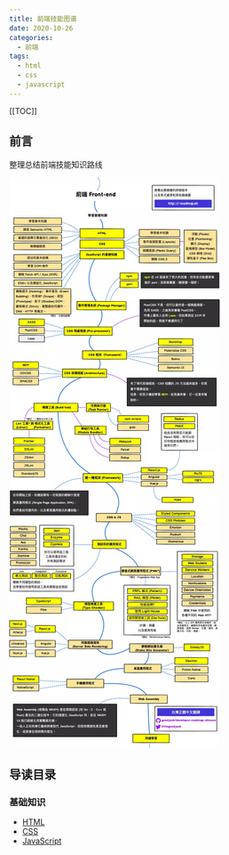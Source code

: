 ```yaml
---
title: 前端技能图谱
date: 2020-10-26
categories:
  - 前端
tags:
  - html
  - css
  - javascript
---
```


[[TOC]]

## 前言

整理总结前端技能知识路线

![前端技能路线图](./images/front-end-legend.png)

## 导读目录

### 基础知识

* [HTML](./base/html/README.md)
* [CSS](./base/css/README.md)
* [JavaScript](./base/javascript/README.md)
